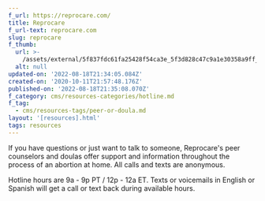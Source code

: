 ```yaml
---
f_url: https://reprocare.com/
title: Reprocare
f_url-text: reprocare.com
slug: reprocare
f_thumb:
  url: >-
    /assets/external/5f837fdc61fa25428f54ca3e_5f3d828c47c9a1e30358a9ff_screen2520shot25202020-08-192520at252012.48.55%2520PM.png
  alt: null
updated-on: '2022-08-18T21:34:05.084Z'
created-on: '2020-10-11T21:57:48.176Z'
published-on: '2022-08-18T21:35:08.070Z'
f_category: cms/resources-categories/hotline.md
f_tag:
  - cms/resources-tags/peer-or-doula.md
layout: '[resources].html'
tags: resources
---
```


If you have questions or just want to talk to someone, Reprocare's peer counselors and doulas offer support and information throughout the process of an abortion at home. All calls and texts are anonymous.

Hotline hours are 9a - 9p PT / 12p - 12a ET. Texts or voicemails in English or Spanish will get a call or text back during available hours.
